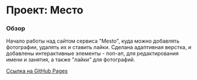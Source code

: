 # Проект: Место

### Обзор

Начало работы над сайтом сервиса "Mesto", куда можно добавлять фотографии, удалять их и ставить лайки. Сделана адаптивная верстка, и добавлены интерактивные элементы - поп-ап, для редактирования имени и занятия, а также "лайки" для фотографий.

[Ссылка на GitHub Pages](https://vadim2370.github.io/mesto/)